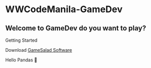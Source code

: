 # WWCodeManila-GameDev

## Welcome to GameDev do you want to play?	

Getting Started 

Download [GameSalad Software](https://gamesalad.com/download/) 

Hello Pandas :panda_face: